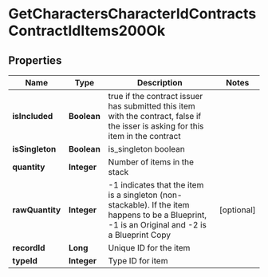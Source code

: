 
# GetCharactersCharacterIdContractsContractIdItems200Ok

## Properties
Name | Type | Description | Notes
------------ | ------------- | ------------- | -------------
**isIncluded** | **Boolean** | true if the contract issuer has submitted this item with the contract, false if the isser is asking for this item in the contract | 
**isSingleton** | **Boolean** | is_singleton boolean | 
**quantity** | **Integer** | Number of items in the stack | 
**rawQuantity** | **Integer** | -1 indicates that the item is a singleton (non-stackable). If the item happens to be a Blueprint, -1 is an Original and -2 is a Blueprint Copy |  [optional]
**recordId** | **Long** | Unique ID for the item | 
**typeId** | **Integer** | Type ID for item | 




